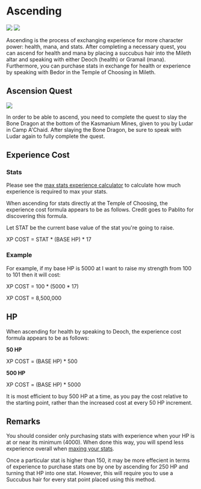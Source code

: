 # Ascending

<img src="../../images/sprites/deoch.png"/> <img src="../../images/sprites/gramail.png"/>

Ascending is the process of exchanging experience for more character power: health, mana, and stats. After completing a necessary quest, you can ascend for health and mana by placing a succubus hair into the Mileth altar and speaking with either Deoch (health) or Gramail (mana). Furthermore, you can purchase stats in exchange for health or experience by speaking with Bedor in the Temple of Choosing in Mileth.

## Ascension Quest

<img src="../../images/sprites/bone_dragon.png"/>

In order to be able to ascend, you need to complete the quest to slay the Bone Dragon at the bottom of the Kasmanium Mines, given to you by Ludar in Camp A'Chaid. After slaying the Bone Dragon, be sure to speak with Ludar again to fully complete the quest.

## Experience Cost

### Stats

Please see the [max stats experience calculator](../../tools/max_stats_calculator) to calculate how much experience is required to max your stats.

When ascending for stats directly at the Temple of Choosing, the experience cost formula appears to be as follows. Credit goes to Pablito for discovering this formula.

Let STAT be the current base value of the stat you're going to raise.

XP COST = STAT * (BASE HP) * 17

### Example

For example, if my base HP is 5000 at I want to raise my strength from 100 to 101 then it will cost:

XP COST = 100 * (5000 * 17)

XP COST = 8,500,000

## HP

When ascending for health by speaking to Deoch, the experience cost formula appears to be as follows:

**50 HP**

XP COST = (BASE HP) * 500

**500 HP**

XP COST = (BASE HP) * 5000

It is most efficient to buy 500 HP at a time, as you pay the cost relative to the starting point, rather than the increased cost at every 50 HP increment.

## Remarks

You should consider only purchasing stats with experience when your HP is at or near its minimum (4000). When done this way, you will spend less experience overall when [maxing your stats](../stats/#maximum-stats).

Once a particular stat is higher than 150, it may be more effecient in terms of experience to purchase stats one by one by ascending for 250 HP and turning that HP into one stat. However, this will require you to use a Succubus hair for every stat point placed using this method.

